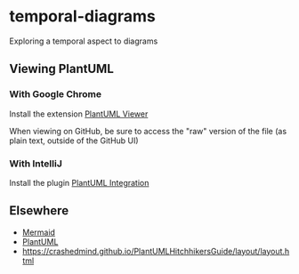 # temporal-diagrams
Exploring a temporal aspect to diagrams

## Viewing PlantUML

### With Google Chrome

Install the extension [PlantUML Viewer](https://chrome.google.com/webstore/detail/plantuml-viewer/legbfeljfbjgfifnkmpoajgpgejojooj?hl=en)

When viewing on GitHub, be sure to access the "raw" version of the file (as plain text, outside of the GitHub UI)

### With IntelliJ

Install the plugin [PlantUML Integration](https://plugins.jetbrains.com/plugin/7017-plantuml-integration)

## Elsewhere

- [Mermaid](http://mermaid.js.org/)
- [PlantUML](https://plantuml.com/)
- https://crashedmind.github.io/PlantUMLHitchhikersGuide/layout/layout.html
